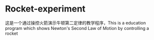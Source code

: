 # Rocket-experiment
这是一个通过操控火箭演示牛顿第二定律的教学程序，This is a education program which shows Newton's Second Law of Motion by controlling a rocket
